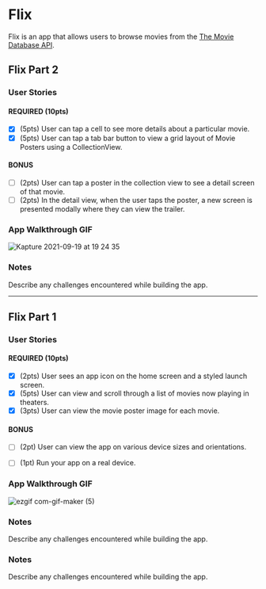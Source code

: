 
# Flix

Flix is an app that allows users to browse movies from the [The Movie Database API](http://docs.themoviedb.apiary.io/#).


## Flix Part 2

### User Stories

#### REQUIRED (10pts)
- [x] (5pts) User can tap a cell to see more details about a particular movie.
- [x] (5pts) User can tap a tab bar button to view a grid layout of Movie Posters using a CollectionView.

#### BONUS
- [ ] (2pts) User can tap a poster in the collection view to see a detail screen of that movie.
- [ ] (2pts) In the detail view, when the user taps the poster, a new screen is presented modally where they can view the trailer.

### App Walkthrough GIF
![Kapture 2021-09-19 at 19 24 35](https://user-images.githubusercontent.com/60624760/133946438-3193d1ff-4676-4ceb-9e16-11bed3d138b8.gif)



### Notes
Describe any challenges encountered while building the app.

---

## Flix Part 1

### User Stories

#### REQUIRED (10pts)
- [x] (2pts) User sees an app icon on the home screen and a styled launch screen.
- [x] (5pts) User can view and scroll through a list of movies now playing in theaters.
- [x] (3pts) User can view the movie poster image for each movie.

#### BONUS
- [ ] (2pt) User can view the app on various device sizes and orientations.
- [ ] (1pt) Run your app on a real device.



### App Walkthrough GIF
![ezgif com-gif-maker (5)](https://user-images.githubusercontent.com/60624760/133008846-573be3dd-b57e-49f2-bf72-59d45710a335.gif)



### Notes
Describe any challenges encountered while building the app.


### Notes
Describe any challenges encountered while building the app.

